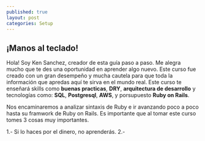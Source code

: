 ```yaml
---
published: true
layout: post
categories: Setup
---
```

## ¡Manos al teclado!

Hola! Soy Ken Sanchez, creador de esta guía paso a paso. Me alegra mucho que te des una oportunidad en aprender algo nuevo. Este curso fue creado con un gran desempeño y mucha cautela para que toda la información que apredas aquí te sirva en el mundo real. Este curso te enseñará skills como <strong>buenas practicas</strong>, <strong>DRY</strong>, <strong>arquitectura de desarrollo</strong> y tecnologías como: <strong>SQL</strong>, <strong>Postgresql</strong>, <strong>AWS</strong>, y porsupuesto <strong>Ruby on Rails</strong>.

Nos encaminaremos a analizar sintaxis de Ruby e ir avanzando poco a poco hasta su framwork de Ruby on Rails. Es importante que al tomar este curso tomes 3 cosas muy importantes.

1.- Si lo haces por el dinero, no aprenderás.
2.- 